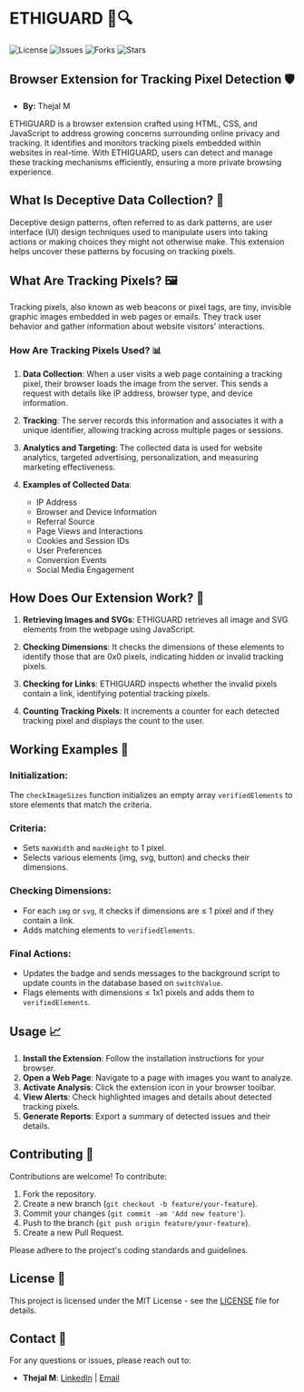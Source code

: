 # ETHIGUARD 🚀🔍

![License](https://img.shields.io/github/license/marcushash/Ethiguard-Dark-Pattern-Buster?style=flat-square)
![Issues](https://img.shields.io/github/issues/marcushash/Ethiguard-Dark-Pattern-Buster?style=flat-square)
![Forks](https://img.shields.io/github/forks/marcushash/Ethiguard-Dark-Pattern-Buster?style=flat-square)
![Stars](https://img.shields.io/github/stars/marcushash/Ethiguard-Dark-Pattern-Buster?style=flat-square)

## Browser Extension for Tracking Pixel Detection 🛡️

- **By:** Thejal M

ETHIGUARD is a browser extension crafted using HTML, CSS, and JavaScript to address growing concerns surrounding online privacy and tracking. It identifies and monitors tracking pixels embedded within websites in real-time. With ETHIGUARD, users can detect and manage these tracking mechanisms efficiently, ensuring a more private browsing experience.

## What Is Deceptive Data Collection? 🤔

Deceptive design patterns, often referred to as dark patterns, are user interface (UI) design techniques used to manipulate users into taking actions or making choices they might not otherwise make. This extension helps uncover these patterns by focusing on tracking pixels.

## What Are Tracking Pixels? 🖼️

Tracking pixels, also known as web beacons or pixel tags, are tiny, invisible graphic images embedded in web pages or emails. They track user behavior and gather information about website visitors' interactions.

### How Are Tracking Pixels Used? 📊

1. **Data Collection**: When a user visits a web page containing a tracking pixel, their browser loads the image from the server. This sends a request with details like IP address, browser type, and device information.

2. **Tracking**: The server records this information and associates it with a unique identifier, allowing tracking across multiple pages or sessions.

3. **Analytics and Targeting**: The collected data is used for website analytics, targeted advertising, personalization, and measuring marketing effectiveness.

4. **Examples of Collected Data**:
   - IP Address
   - Browser and Device Information
   - Referral Source
   - Page Views and Interactions
   - Cookies and Session IDs
   - User Preferences
   - Conversion Events
   - Social Media Engagement

## How Does Our Extension Work? 🔧

1. **Retrieving Images and SVGs**:
   ETHIGUARD retrieves all image and SVG elements from the webpage using JavaScript.

2. **Checking Dimensions**:
   It checks the dimensions of these elements to identify those that are 0x0 pixels, indicating hidden or invalid tracking pixels.

3. **Checking for Links**:
   ETHIGUARD inspects whether the invalid pixels contain a link, identifying potential tracking pixels.

4. **Counting Tracking Pixels**:
   It increments a counter for each detected tracking pixel and displays the count to the user.

## Working Examples 🧩

### Initialization:
The `checkImageSizes` function initializes an empty array `verifiedElements` to store elements that match the criteria.

### Criteria:
- Sets `maxWidth` and `maxHeight` to 1 pixel.
- Selects various elements (img, svg, button) and checks their dimensions.

### Checking Dimensions:
- For each `img` or `svg`, it checks if dimensions are ≤ 1 pixel and if they contain a link.
- Adds matching elements to `verifiedElements`.

### Final Actions:
- Updates the badge and sends messages to the background script to update counts in the database based on `switchValue`.
- Flags elements with dimensions ≤ 1x1 pixels and adds them to `verifiedElements`.

## Usage 📈

1. **Install the Extension**: Follow the installation instructions for your browser.
2. **Open a Web Page**: Navigate to a page with images you want to analyze.
3. **Activate Analysis**: Click the extension icon in your browser toolbar.
4. **View Alerts**: Check highlighted images and details about detected tracking pixels.
5. **Generate Reports**: Export a summary of detected issues and their details.

## Contributing 🤝

Contributions are welcome! To contribute:
1. Fork the repository.
2. Create a new branch (`git checkout -b feature/your-feature`).
3. Commit your changes (`git commit -am 'Add new feature'`).
4. Push to the branch (`git push origin feature/your-feature`).
5. Create a new Pull Request.

Please adhere to the project's coding standards and guidelines.

## License 📜

This project is licensed under the MIT License - see the [LICENSE](LICENSE) file for details.

## Contact 📧

For any questions or issues, please reach out to:

- **Thejal M**: [LinkedIn](https://www.linkedin.com/in/thejal-murali-a4a014282/) | [Email](mailto:vv2004thejal@gmail.com)
